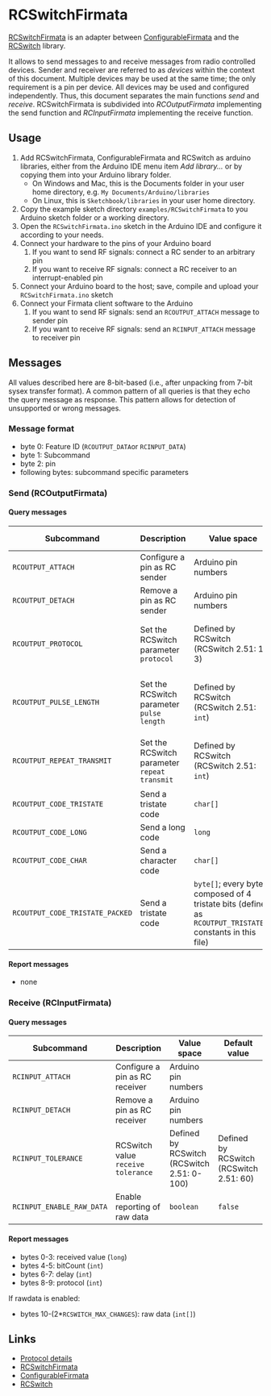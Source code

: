 # RCSwitchFirmata

[RCSwitchFirmata](https://github.com/git-developer/RCSwitchFirmata) is an adapter between [ConfigurableFirmata](https://github.com/firmata/ConfigurableFirmata) and the [RCSwitch](https://github.com/sui77/rc-switch) library.

It allows to send messages to and receive messages from radio controlled devices. Sender and receiver are referred to as *devices* within the context of this document. Multiple devices may be used at the same time; the only requirement is a pin per device. All devices may be used and configured independently. Thus, this document separates the main functions *send* and *receive*. RCSwitchFirmata is subdivided into *RCOutputFirmata* implementing the send function and *RCInputFirmata* implementing the receive function.

## Usage

1. Add RCSwitchFirmata, ConfigurableFirmata and RCSwitch as arduino libraries, either from the Arduino IDE menu item *Add library...* or by copying them into your Arduino library folder.
   * On Windows and Mac, this is the Documents folder in your user home directory, e.g. `My Documents/Arduino/libraries`
   * On Linux, this is `Sketchbook/libraries` in your user home directory.
1. Copy the example sketch directory `examples/RCSwitchFirmata` to you Arduino sketch folder or a working directory.
1. Open the `RCSwitchFirmata.ino` sketch in the Arduino IDE and configure it according to your needs.
1. Connect your hardware to the pins of your Arduino board
    1. If you want to send RF signals: connect a RC sender to an arbitrary pin
    1. If you want to receive RF signals: connect a RC receiver to an interrupt-enabled pin
1. Connect your Arduino board to the host; save, compile and upload your `RCSwitchFirmata.ino` sketch
1. Connect your Firmata client software to the Arduino
    1. If you want to send RF signals: send an `RCOUTPUT_ATTACH` message to sender pin
    1. If you want to receive RF signals: send an `RCINPUT_ATTACH` message to receiver pin

## Messages
All values described here are 8-bit-based (i.e., after unpacking from 7-bit sysex transfer format).
A common pattern of all queries is that they echo the query message as response. This pattern allows for detection of unsupported or wrong messages.

### Message format
- byte 0: Feature ID (`RCOUTPUT_DATA`or `RCINPUT_DATA`)
- byte 1: Subcommand
- byte 2: pin
- following bytes: subcommand specific parameters

### Send (RCOutputFirmata)
#### Query messages
| Subcommand                      | Description                                  | Value space                                | Default value                             |
| ------------------------------- | -------------------------------------------- | ------------------------------------------ | ----------------------------------------- |
| `RCOUTPUT_ATTACH`               | Configure a pin as RC sender                 | Arduino pin numbers                        |                                           |
| `RCOUTPUT_DETACH`               | Remove a pin as RC sender                    | Arduino pin numbers                        |                                           |
| `RCOUTPUT_PROTOCOL`             | Set the RCSwitch parameter `protocol`        | Defined by RCSwitch (RCSwitch 2.51: 1-3)   | Defined by RCSwitch (RCSwitch 2.51: 1)    |
| `RCOUTPUT_PULSE_LENGTH`         | Set the RCSwitch parameter `pulse length`    | Defined by RCSwitch (RCSwitch 2.51: `int`) | Defined by RCSwitch (RCSwitch 2.51: 350)  |
| `RCOUTPUT_REPEAT_TRANSMIT`      | Set the RCSwitch parameter `repeat transmit` | Defined by RCSwitch (RCSwitch 2.51: `int`) | Defined by RCSwitch (RCSwitch 2.51: 10)   |
| `RCOUTPUT_CODE_TRISTATE`        | Send a tristate code                         | `char[]`                                   |                                           |
| `RCOUTPUT_CODE_LONG`            | Send a long code                             | `long`                                     |                                           |
| `RCOUTPUT_CODE_CHAR`            | Send a character code                        | `char[]`                                   |                                           |
| `RCOUTPUT_CODE_TRISTATE_PACKED` | Send a tristate code                         | `byte[]`; every byte is composed of 4 tristate bits (defined as `RCOUTPUT_TRISTATE_?` constants in this file) | |                                           |

#### Report messages
- none

### Receive (RCInputFirmata)
#### Query messages
| Subcommand                      | Description                                  | Value space                                | Default value                             |
| ------------------------------- | -------------------------------------------- | ------------------------------------------ | ----------------------------------------- |
| `RCINPUT_ATTACH`                | Configure a pin as RC receiver               | Arduino pin numbers                        |                                           |
| `RCINPUT_DETACH`                | Remove a pin as RC receiver                  | Arduino pin numbers                        |                                           |
| `RCINPUT_TOLERANCE`             | RCSwitch value `receive tolerance`           | Defined by RCSwitch (RCSwitch 2.51: 0-100) | Defined by RCSwitch (RCSwitch 2.51: 60)   |
| `RCINPUT_ENABLE_RAW_DATA`       | Enable reporting of raw data                 | `boolean`                                  | `false`                                   |

#### Report messages
- bytes  0-3: received value (`long`)
- bytes  4-5: bitCount (`int`)
- bytes  6-7: delay (`int`)
- bytes  8-9: protocol (`int`)

If rawdata is enabled:
- bytes 10-(2*`RCSWITCH_MAX_CHANGES`): raw data (`int[]`)

## Links
- [Protocol details](https://github.com/firmata/protocol/blob/master/proposals/rcswitch-proposal.md)
- [RCSwitchFirmata](https://github.com/git-developer/RCSwitchFirmata)
- [ConfigurableFirmata](https://github.com/firmata/ConfigurableFirmata)
- [RCSwitch](https://github.com/sui77/rc-switch)
